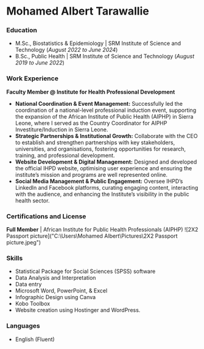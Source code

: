 # Mohamed Albert Tarawallie

### Education
- M.Sc., Biostatistics & Epidemiology | SRM Institute of Science and Technology (_August 2022 to June 2024_)								       		
- B.Sc., Public Health	| SRM Institute of Science and Technology (_August 2019 to June 2022_)	 		

### Work Experience
**Faculty Member @ Institute for Health Professional Development**
- **National Coordination & Event Management:** Successfully led the coordination of a national-level professional induction event, supporting the expansion of the African Institute of Public Health (AIPHP) in Sierra Leone, where I served as the Country Coordinator for AIPHP Investiture/Induction in Sierra Leone.
- **Strategic Partnerships & Institutional Growth:** Collaborate with the CEO to establish and strengthen partnerships with key stakeholders, universities, and organisations, fostering opportunities for research, training, and professional development.
- **Website Development & Digital Management:** Designed and developed the official IHPD 
website, optimising user experience and ensuring the institute’s mission and programs are well 
represented online.
- **Social Media Management & Public Engagement:** Oversee IHPD’s LinkedIn and Facebook platforms, curating engaging content, interacting with the audience, and enhancing the Institute’s visibility in the public health sector.

### Certifications and License
**Full Member** | African Institute for Public Health Professionals (AIPHP)
![2X2 Passport picture]("C:\Users\Mohamed Albert\Pictures\2X2 Passport picture.jpeg") 
### Skills
- Statistical Package for Social Sciences (SPSS) software 
- Data Analysis and Interpretation 
- Data entry  
- Microsoft Word, PowerPoint, & Excel 
- Infographic Design using Canva 
- Kobo Toolbox
- Website creation using Hostinger and WordPress.

### Languages
- English (Fluent)
